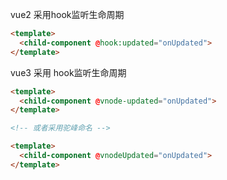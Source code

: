 vue2 采用hook监听生命周期

```html 
<template>
  <child-component @hook:updated="onUpdated">
</template>
```

vue3 采用 hook监听生命周期

```html 
<template>
  <child-component @vnode-updated="onUpdated">
</template>

<!-- 或者采用驼峰命名 -->

<template>
  <child-component @vnodeUpdated="onUpdated">
</template>
```